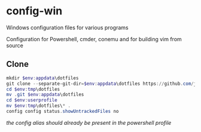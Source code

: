 # config-win
Windows configuration files for various programs

Configuration for Powershell, cmder, conemu and for building vim from source

## Clone
```powershell
mkdir $env:appdata\dotfiles
git clone --separate-git-dir=$env:appdata\dotfiles https://github.com/jmzagorski/config-win.git $env:tmp\dotfiles
cd $env:tmp\dotfiles
mv .git $env:appdata\dotfiles
cd $env:userprofile
mv $env:tmp\dotfiles\* .
config config status.showUntrackedFiles no
```

_the config alias should already be present in the powershell profile_
